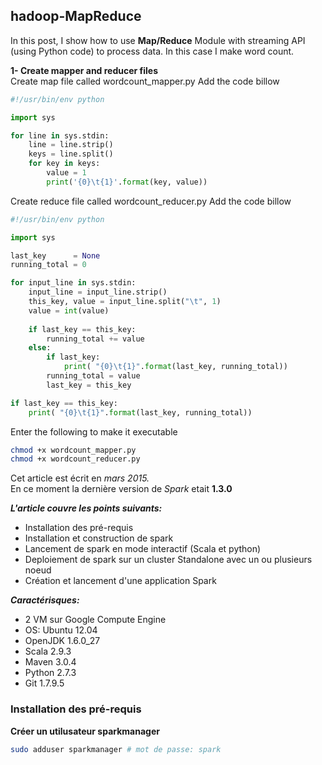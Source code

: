 ## hadoop-MapReduce

In this post, I show how to use **Map/Reduce** Module with streaming API (using Python code) to process data. In this case I make word count.

**1- Create mapper and reducer files**  
Create map file called wordcount_mapper.py
Add the code billow

```python
#!/usr/bin/env python   

import sys

for line in sys.stdin:
    line = line.strip()
    keys = line.split() 
    for key in keys:
        value = 1        
        print('{0}\t{1}'.format(key, value))
```

Create reduce file called wordcount_reducer.py
Add the code billow

```python
#!/usr/bin/env python

import sys

last_key      = None            
running_total = 0

for input_line in sys.stdin:
    input_line = input_line.strip()
    this_key, value = input_line.split("\t", 1)
    value = int(value)
 
    if last_key == this_key:
        running_total += value
    else:
        if last_key:
            print( "{0}\t{1}".format(last_key, running_total))
        running_total = value
        last_key = this_key

if last_key == this_key:
    print( "{0}\t{1}".format(last_key, running_total))
```   

Enter the following to make it executable
``` sh
chmod +x wordcount_mapper.py
chmod +x wordcount_reducer.py
```

Cet article est écrit en _mars 2015._  
En ce moment la dernière version de _Spark_ etait **1.3.0**  

**_L'article couvre les points suivants:_**
- Installation des pré-requis
- Installation et construction de spark
- Lancement de spark en mode interactif (Scala et python)
- Deploiement de spark sur un cluster Standalone avec un ou plusieurs noeud
- Création et lancement d'une application Spark

**_Caractérisques:_**
- 2 VM sur Google Compute Engine
- OS: Ubuntu 12.04
- OpenJDK 1.6.0_27
- Scala 2.9.3
- Maven 3.0.4
- Python 2.7.3 
- Git 1.7.9.5 
  
  
### Installation des pré-requis

**Créer un utilusateur sparkmanager**
```sh
sudo adduser sparkmanager # mot de passe: spark
```
